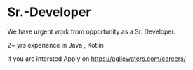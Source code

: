 # Sr.-Developer

We have urgent work from opportunity as a Sr. Developer.

2+ yrs experience in Java , Kotlin

If you are intersted Apply on https://agilewaters.com/careers/
